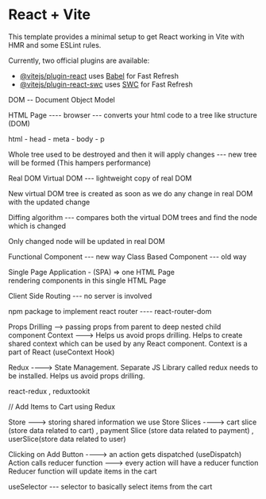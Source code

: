 # React + Vite

This template provides a minimal setup to get React working in Vite with HMR and some ESLint rules.

Currently, two official plugins are available:

- [@vitejs/plugin-react](https://github.com/vitejs/vite-plugin-react/blob/main/packages/plugin-react/README.md) uses [Babel](https://babeljs.io/) for Fast Refresh
- [@vitejs/plugin-react-swc](https://github.com/vitejs/vite-plugin-react-swc) uses [SWC](https://swc.rs/) for Fast Refresh

DOM -- Document Object Model

HTML Page ---- browser --- converts your html code to a tree like structure (DOM)

html - head - meta - body - p

Whole tree used to be destroyed and then it will apply changes --- new tree will be formed
(This hampers performance)

Real DOM
Virtual DOM --- lightweight copy of real DOM

New virtual DOM tree is created as soon as we do any change in real DOM with the updated change

Diffing algorithm --- compares both the virtual DOM trees and find the node which is changed

Only changed node will be updated in real DOM

Functional Component --- new way
Class Based Component --- old way

Single Page Application - (SPA) => one HTML Page  
rendering components in this single HTML Page

Client Side Routing --- no server is involved

npm package to implement react router ---- react-router-dom

Props Drilling --> passing props from parent to deep nested child component
Context ---> Helps us avoid props drilling. Helps to create shared context which can be used by any React component. Context is a part of React (useContext Hook)

Redux ----> State Management. Separate JS Library called redux needs to be installed. Helps us avoid props drilling.

react-redux , reduxtookit

// Add Items to Cart using Redux

Store ---> storing shared information we use Store
Slices ----> cart slice (store data related to cart) , payment Slice (store data related to payment) , userSlice(store data related to user)

Clicking on Add Button ----> an action gets dispatched (useDispatch)
Action calls reducer function ---> every action will have a reducer function
Reducer function will update items in the cart

useSelector --- selector to basically select items from the cart
